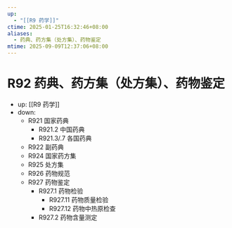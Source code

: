 ```yaml
---
up:
  - "[[R9 药学]]"
ctime: 2025-01-25T16:32:46+08:00
aliases:
  - 药典、药方集（处方集）、药物鉴定
mtime: 2025-09-09T12:37:06+08:00
---
```


# R92 药典、药方集（处方集）、药物鉴定

- up: [[R9 药学]]
- down:	
	- R921 国家药典
		- R921.2 中国药典
		- R921.3/.7 各国药典
	- R922 副药典
	- R924 国家药方集
	- R925 处方集
	- R926 药物规范
	- R927 药物鉴定
		- R927.1 药物检验
			- R927.11 药物质量检验
			- R927.12 药物中热原检查
		- R927.2 药物含量测定
	
